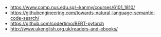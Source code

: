 - https://www.comp.nus.edu.sg/~kanmy/courses/6101_1810/  
- https://githubengineering.com/towards-natural-language-semantic-code-search/  
- https://github.com/codertimo/BERT-pytorch  
- http://www.ukenglish.org.uk/readers-and-ebooks/  

